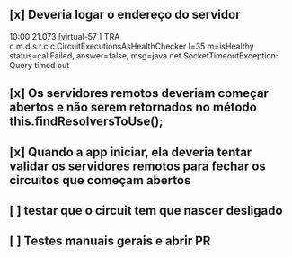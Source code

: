 ## [x] Deveria logar o endereço do servidor

10:00:21.073 [virtual-57     ] TRA c.m.d.s.r.c.c.CircuitExecutionsAsHealthChecker    l=35   m=isHealthy                       status=callFailed, answer=false, msg=java.net.SocketTimeoutException: Query timed out


## [x] Os servidores remotos deveriam começar abertos e não serem retornados no método this.findResolversToUse();

## [x] Quando a app iniciar, ela deveria tentar validar os servidores remotos para fechar os circuitos que começam abertos

## [ ] testar que o circuit tem que nascer desligado

## [ ] Testes manuais gerais e abrir PR

